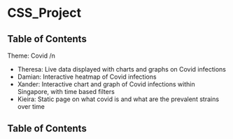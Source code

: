 # CSS_Project


## Table of Contents

Theme: Covid /n
 - Theresa: Live data displayed with charts and graphs on Covid infections
 - Damian: Interactive heatmap of Covid infections
 - Xander: Interactive chart and graph of Covid infections within Singapore, with time based
filters
 - Kieira: Static page on what covid is and what are the prevalent strains over time





## Table of Contents
